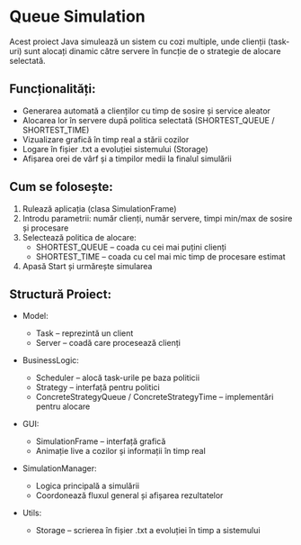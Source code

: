 # Queue Simulation

Acest proiect Java simulează un sistem cu cozi multiple, unde clienții (task-uri) sunt alocați dinamic către servere în funcție de o strategie de alocare selectată.

## Funcționalități:
- Generarea automată a clienților cu timp de sosire și service aleator
- Alocarea lor în servere după politica selectată (SHORTEST_QUEUE / SHORTEST_TIME)
- Vizualizare grafică în timp real a stării cozilor
- Logare în fișier .txt a evoluției sistemului (Storage)
- Afișarea orei de vârf și a timpilor medii la finalul simulării

## Cum se folosește:
1. Rulează aplicația (clasa SimulationFrame)
2. Introdu parametrii: număr clienți, număr servere, timpi min/max de sosire și procesare
3. Selectează politica de alocare:
   - SHORTEST_QUEUE – coada cu cei mai puțini clienți
   - SHORTEST_TIME – coada cu cel mai mic timp de procesare estimat
4. Apasă Start și urmărește simularea

## Structură Proiect:
- Model:
  - Task – reprezintă un client
  - Server – coadă care procesează clienți

- BusinessLogic:
  - Scheduler – alocă task-urile pe baza politicii
  - Strategy – interfață pentru politici
  - ConcreteStrategyQueue / ConcreteStrategyTime – implementări pentru alocare

- GUI:
  - SimulationFrame – interfață grafică
  - Animație live a cozilor și informații în timp real

- SimulationManager:
  - Logica principală a simulării
  - Coordonează fluxul general și afișarea rezultatelor

- Utils:
  - Storage – scrierea în fișier .txt a evoluției în timp a sistemului
